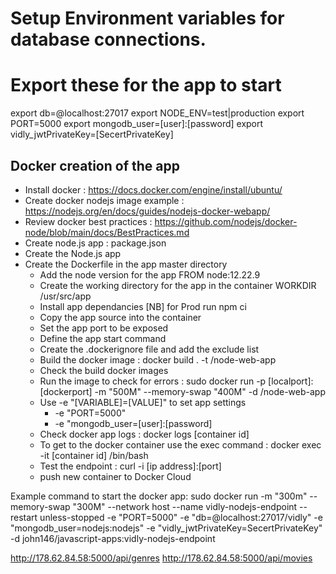 # Setup Environment variables for database connections.

#

# Export these for the app to start

export db=@localhost:27017
export NODE_ENV=test|production
export PORT=5000
export mongodb_user=[user]:[password]
export vidly_jwtPrivateKey=[SecertPrivateKey]

## Docker creation of the app

- Install docker : https://docs.docker.com/engine/install/ubuntu/
- Create docker nodejs image example : https://nodejs.org/en/docs/guides/nodejs-docker-webapp/
- Review docker best practices : https://github.com/nodejs/docker-node/blob/main/docs/BestPractices.md
- Create node.js app : package.json
- Create the Node.js app
- Create the Dockerfile in the app master directory
  - Add the node version for the app FROM node:12.22.9
  - Create the working directory for the app in the container WORKDIR /usr/src/app
  - Install app dependancies [NB] for Prod run npm ci
  - Copy the app source into the container
  - Set the app port to be exposed
  - Define the app start command
  - Create the .dockerignore file and add the exclude list
  - Build the docker image : docker build . -t <your username>/node-web-app
  - Check the build docker images
  - Run the image to check for errors : sudo docker run -p [localport]:[dockerport] -m "500M" --memory-swap "400M" -d <username>/node-web-app
  - Use -e "[VARIABLE]=[VALUE]" to set app settings
    - -e "PORT=5000"
    - -e "mongodb_user=[user]:[password]
  - Check docker app logs : docker logs [container id]
  - To get to the docker container use the exec command : docker exec -it [container id] /bin/bash
  - Test the endpoint : curl -i [ip address]:[port]
  - push new container to Docker Cloud

Example command to start the docker app:
sudo docker run -m "300m" --memory-swap "300M" --network host --name vidly-nodejs-endpoint --restart unless-stopped -e "PORT=5000" -e "db=@localhost:27017/vidly" -e "mongodb_user=nodejs:nodejs" -e "vidly_jwtPrivateKey=SecertPrivateKey" -d john146/javascript-apps:vidly-nodejs-endpoint

http://178.62.84.58:5000/api/genres
http://178.62.84.58:5000/api/movies
